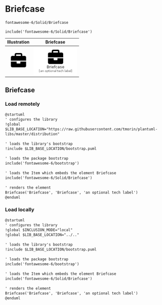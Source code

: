 # Briefcase


```text
fontawesome-6/Solid/Briefcase
```

```text
include('fontawesome-6/Solid/Briefcase')
```



| Illustration | Briefcase |
| :---: | :---: |
| ![illustration for Illustration](../../fontawesome-6/Solid/Briefcase.png) | ![illustration for Briefcase](../../fontawesome-6/Solid/Briefcase.Local.png) |




## Briefcase

### Load remotely
```plantuml
@startuml
' configures the library
!global $LIB_BASE_LOCATION="https://raw.githubusercontent.com/tmorin/plantuml-libs/master/distribution"

' loads the library's bootstrap
!include $LIB_BASE_LOCATION/bootstrap.puml

' loads the package bootstrap
include('fontawesome-6/bootstrap')

' loads the Item which embeds the element Briefcase
include('fontawesome-6/Solid/Briefcase')

' renders the element
Briefcase('Briefcase', 'Briefcase', 'an optional tech label')
@enduml
```

### Load locally
```plantuml
@startuml
' configures the library
!global $INCLUSION_MODE="local"
!global $LIB_BASE_LOCATION="../.."

' loads the library's bootstrap
!include $LIB_BASE_LOCATION/bootstrap.puml

' loads the package bootstrap
include('fontawesome-6/bootstrap')

' loads the Item which embeds the element Briefcase
include('fontawesome-6/Solid/Briefcase')

' renders the element
Briefcase('Briefcase', 'Briefcase', 'an optional tech label')
@enduml
```

